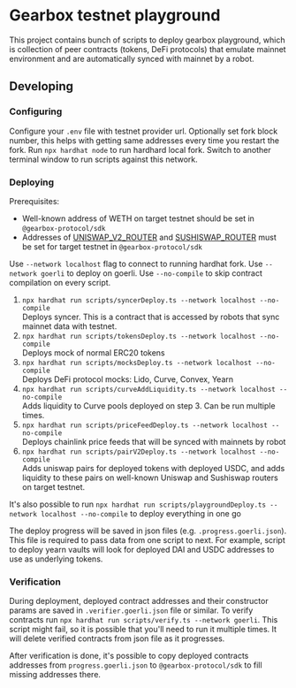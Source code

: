 # Gearbox testnet playground

This project contains bunch of scripts to deploy gearbox playground, which is collection of peer contracts (tokens, DeFi protocols) that emulate mainnet environment and are automatically synced with mainnet by a robot.

## Developing

### Configuring

Configure your `.env` file with testnet provider url. Optionally set fork block number, this helps with getting same addresses every time you restart the fork.
Run `npx hardhat node` to run hardhard local fork. Switch to another terminal window to run scripts against this network.

### Deploying

Prerequisites:

- Well-known address of WETH on target testnet should be set in `@gearbox-protocol/sdk`
- Addresses of [UNISWAP_V2_ROUTER](https://docs.uniswap.org/protocol/V2/reference/smart-contracts/router-02) and [SUSHISWAP_ROUTER](https://dev.sushi.com/docs/Developers/Deployment%20Addresses#testnets-goerli--kovan--rinkeby--ropsten) must be set for target testnet in `@gearbox-protocol/sdk`

Use `--network localhost` flag to connect to running hardhat fork. Use `--network goerli` to deploy on goerli. Use `--no-compile` to skip contract compilation on every script.

1. `npx hardhat run scripts/syncerDeploy.ts --network localhost --no-compile`  
   Deploys syncer. This is a contract that is accessed by robots that sync mainnet data with testnet.
2. `npx hardhat run scripts/tokensDeploy.ts --network localhost --no-compile`  
   Deploys mock of normal ERC20 tokens
3. `npx hardhat run scripts/mocksDeploy.ts --network localhost --no-compile`  
   Deploys DeFi protocol mocks: Lido, Curve, Convex, Yearn
4. `npx hardhat run scripts/curveAddLiquidity.ts --network localhost --no-compile`  
   Adds liquidity to Curve pools deployed on step 3. Can be run multiple times.
5. `npx hardhat run scripts/priceFeedDeploy.ts --network localhost --no-compile`  
   Deploys chainlink price feeds that will be synced with mainnets by robot
6. `npx hardhat run scripts/pairV2Deploy.ts --network localhost --no-compile`  
   Adds uniswap pairs for deployed tokens with deployed USDC, and adds liquidity to these pairs on well-known Uniswap and Sushiswap routers on target testnet.

It's also possible to run `npx hardhat run scripts/playgroundDeploy.ts --network localhost --no-compile` to deploy everything in one go

The deploy progress will be saved in json files (e.g. `.progress.goerli.json`). This file is required to pass data from one script to next. For example, script to deploy yearn vaults will look for deployed DAI and USDC addresses to use as underlying tokens.

### Verification

During deployment, deployed contract addresses and their constructor params are saved in `.verifier.goerli.json` file or similar. To verify contracts run `npx hardhat run scripts/verify.ts --network goerli`. This script might fail, so it is possible that you'll need to run it multiple times. It will delete verified contracts from json file as it progresses.

After verification is done, it's possible to copy deployed contracts addresses from `progress.goerli.json` to `@gearbox-protocol/sdk` to fill missing addresses there.
